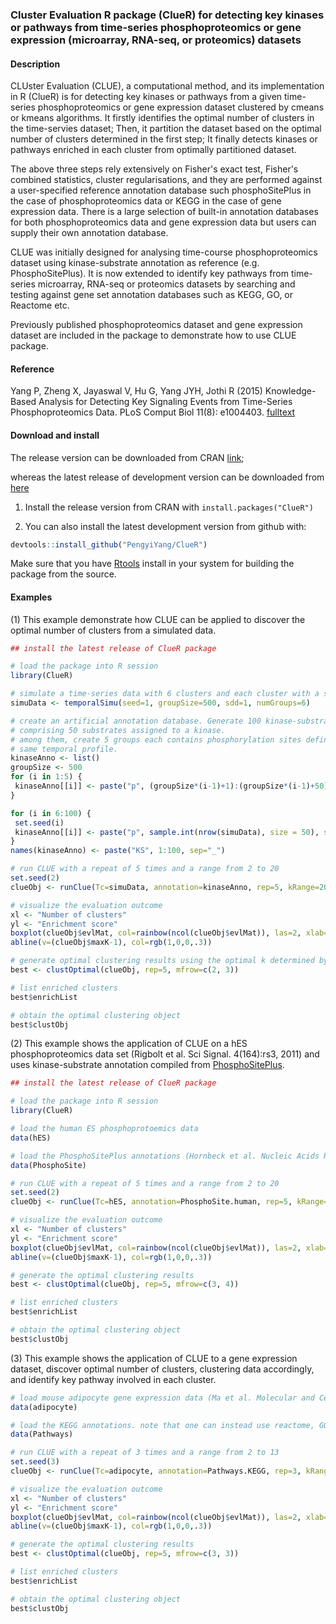 ### Cluster Evaluation R package (ClueR) for detecting key kinases or pathways from time-series phosphoproteomics or gene expression (microarray, RNA-seq, or proteomics) datasets

#### Description
CLUster Evaluation (CLUE), a computational method, and its implementation in R (ClueR) is for detecting key kinases or pathways from a given time-series phosphoproteomics or gene expression dataset clustered by cmeans or kmeans algorithms. It firstly identifies the optimal number of clusters in the time-servies dataset; Then, it partition the dataset based on the optimal number of clusters determined in the first step; It finally detects kinases or pathways enriched in each cluster from optimally partitioned dataset.

The above three steps rely extensively on Fisher's exact test, Fisher's combined statistics, cluster regularisations, and they are performed against a user-specified reference annotation database such phosphoSitePlus in the case of phosphoproteomics data or KEGG in the case of gene expression data. There is a large selection of built-in annotation databases for both phosphoproteomics data and gene expression data but users can supply their own annotation database.

CLUE was initially designed for analysing time-course phosphoproteomics dataset using kinase-substrate annotation as reference (e.g. PhosphoSitePlus). It is now extended to identify key pathways from time-series microarray, RNA-seq or proteomics datasets by searching and testing against gene set annotation databases such as KEGG, GO, or Reactome etc.

Previously published phosphoproteomics dataset and gene expression dataset are included in the package to demonstrate how to use CLUE package.

#### Reference
Yang P, Zheng X, Jayaswal V, Hu G, Yang JYH, Jothi R (2015) Knowledge-Based Analysis for Detecting Key Signaling Events from Time-Series Phosphoproteomics Data. PLoS Comput Biol 11(8): e1004403. [fulltext](http://journals.plos.org/ploscompbiol/article?id=10.1371/journal.pcbi.1004403)

#### Download and install
The release version can be downloaded from CRAN [link](http://cran.r-project.org/web/packages/ClueR/);

whereas the latest release of development version can be downloaded from [here](https://github.com/PengyiYang/ClueR/releases)

1. Install the release version from CRAN with `install.packages("ClueR")`

2. You can also install the latest development version from github with:
```r
devtools::install_github("PengyiYang/ClueR")
```
Make sure that you have [Rtools](https://cran.r-project.org/bin/windows/Rtools/) install in your system for building the package from the source.

#### Examples
(1) This example demonstrate how CLUE can be applied to discover the optimal number of clusters from a simulated data.

``` r
## install the latest release of ClueR package

# load the package into R session
library(ClueR) 

# simulate a time-series data with 6 clusters and each cluster with a size of 500 entries
simuData <- temporalSimu(seed=1, groupSize=500, sdd=1, numGroups=6)

# create an artificial annotation database. Generate 100 kinase-substrate groups each
# comprising 50 substrates assigned to a kinase.
# among them, create 5 groups each contains phosphorylation sites defined to have the
# same temporal profile.
kinaseAnno <- list()
groupSize <- 500
for (i in 1:5) {
 kinaseAnno[[i]] <- paste("p", (groupSize*(i-1)+1):(groupSize*(i-1)+50), sep="_")
}

for (i in 6:100) {
 set.seed(i)
 kinaseAnno[[i]] <- paste("p", sample.int(nrow(simuData), size = 50), sep="_")
}
names(kinaseAnno) <- paste("KS", 1:100, sep="_")

# run CLUE with a repeat of 5 times and a range from 2 to 20
set.seed(2)
clueObj <- runClue(Tc=simuData, annotation=kinaseAnno, rep=5, kRange=20)

# visualize the evaluation outcome
xl <- "Number of clusters"
yl <- "Enrichment score"
boxplot(clueObj$evlMat, col=rainbow(ncol(clueObj$evlMat)), las=2, xlab=xl, ylab=yl, main="CLUE")
abline(v=(clueObj$maxK-1), col=rgb(1,0,0,.3))

# generate optimal clustering results using the optimal k determined by CLUE
best <- clustOptimal(clueObj, rep=5, mfrow=c(2, 3))

# list enriched clusters
best$enrichList

# obtain the optimal clustering object
best$clustObj
```

(2) This example shows the application of CLUE on a hES phosphoproteomics data set (Rigbolt et al. Sci Signal. 4(164):rs3, 2011) and uses kinase-substrate annotation compiled from [PhosphoSitePlus](http://www.phosphosite.org).

``` r
## install the latest release of ClueR package

# load the package into R session
library(ClueR) 

# load the human ES phosphoprotoemics data 
data(hES) 

# load the PhosphoSitePlus annotations (Hornbeck et al. Nucleic Acids Res. 40:D261-70, 2012). Note that one can instead use PhosphoELM database by typing "data(PhosphoELM)"
data(PhosphoSite)

# run CLUE with a repeat of 5 times and a range from 2 to 20
set.seed(2)
clueObj <- runClue(Tc=hES, annotation=PhosphoSite.human, rep=5, kRange=20)

# visualize the evaluation outcome
xl <- "Number of clusters"
yl <- "Enrichment score"
boxplot(clueObj$evlMat, col=rainbow(ncol(clueObj$evlMat)), las=2, xlab=xl, ylab=yl, main="CLUE")
abline(v=(clueObj$maxK-1), col=rgb(1,0,0,.3))

# generate the optimal clustering results
best <- clustOptimal(clueObj, rep=5, mfrow=c(3, 4))

# list enriched clusters
best$enrichList

# obtain the optimal clustering object
best$clustObj
```

(3) This example shows the application of CLUE to a gene expression dataset, discover optimal number of clusters, clustering data accordingly, and identify key pathway involved in each cluster.

``` r
# load mouse adipocyte gene expression data (Ma et al. Molecular and Cellular Biology. 2014, 34(19):3607-17)
data(adipocyte)

# load the KEGG annotations. note that one can instead use reactome, GOBP, biocarta database
data(Pathways)

# run CLUE with a repeat of 3 times and a range from 2 to 13
set.seed(3)
clueObj <- runClue(Tc=adipocyte, annotation=Pathways.KEGG, rep=3, kRange=13)

# visualize the evaluation outcome
xl <- "Number of clusters"
yl <- "Enrichment score"
boxplot(clueObj$evlMat, col=rainbow(ncol(clueObj$evlMat)), las=2, xlab=xl, ylab=yl, main="CLUE")
abline(v=(clueObj$maxK-1), col=rgb(1,0,0,.3))

# generate the optimal clustering results
best <- clustOptimal(clueObj, rep=5, mfrow=c(3, 3))

# list enriched clusters
best$enrichList

# obtain the optimal clustering object
best$clustObj
```
